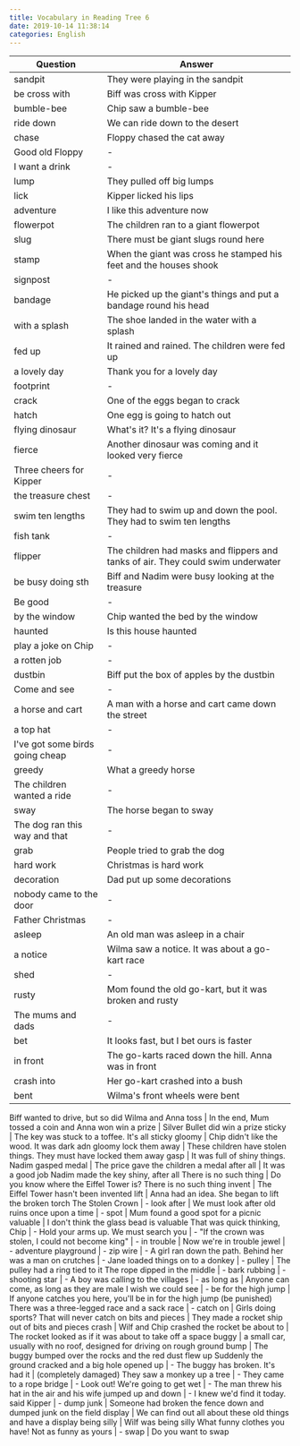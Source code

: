 ```yaml
---
title: Vocabulary in Reading Tree 6
date: 2019-10-14 11:38:14
categories: English
---
```


Question | Answer
--- | ---
sandpit | They were playing in the sandpit
be cross with | Biff was cross with Kipper
bumble-bee | Chip saw a bumble-bee
ride down | We can ride down to the desert
chase | Floppy chased the cat away
Good old Floppy | -
I want a drink | -
lump | They pulled off big lumps
lick | Kipper licked his lips
adventure | I like this adventure now
flowerpot | The children ran to a giant flowerpot
slug | There must be giant slugs round here
stamp | When the giant was cross he stamped his feet and the houses shook
signpost | -
bandage | He picked up the giant's things and put a bandage round his head
with a splash | The shoe landed in the water with a splash
fed up | It rained and rained. The children were fed up
a lovely day | Thank you for a lovely day
footprint | -
crack | One of the eggs began to crack
hatch | One egg is going to hatch out
flying dinosaur | What's it? It's a flying dinosaur
fierce | Another dinosaur was coming and it looked very fierce
Three cheers for Kipper | -
the treasure chest | -
swim ten lengths | They had to swim up and down the pool. They had to swim ten lengths
fish tank | -
flipper | The children had masks and flippers and tanks of air. They could swim underwater
be busy doing sth | Biff and Nadim were busy looking at the treasure
Be good | -
by the window | Chip wanted the bed by the window
haunted | Is this house haunted
play a joke on Chip | -
a rotten job | -
dustbin | Biff put the box of apples by the dustbin
Come and see | -
a horse and cart | A man with a horse and cart came down the street
a top hat | -
I've got some birds going cheap | -
greedy | What a greedy horse
The children wanted a ride | -
sway | The horse began to sway
The dog ran this way and that | -
grab | People tried to grab the dog
hard work | Christmas is hard work
decoration | Dad put up some decorations
nobody came to the door | -
Father Christmas | -
asleep | An old man was asleep in a chair
a notice | Wilma saw a notice. It was about a go-kart race
shed | -
rusty | Mom found the old go-kart, but it was broken and rusty
The mums and dads | -
bet | It looks fast, but I bet ours is faster
in front | The go-karts raced down the hill. Anna was in front
crash into | Her go-kart crashed into a bush
bent | Wilma's front wheels were bent
Biff wanted to drive, but so did Wilma and Anna
toss | In the end, Mum tossed a coin and Anna won
win a prize | Silver Bullet did win a prize
sticky | The key was stuck to a toffee. It's all sticky
gloomy | Chip didn't like the wood. It was dark adn gloomy
lock them away | These children have stolen things. They must have locked them away
gasp | It was full of shiny things. Nadim gasped
medal | The price gave the children a medal
after all | It was a good job Nadim made the key shiny, after all
There is no such thing | Do you know where the Eiffel Tower is? There is no such thing
invent | The Eiffel Tower hasn't been invented
lift | Anna had an idea. She began to lift the broken torch
The Stolen Crown | -
look after | We must look after old ruins
once upon a time | -
spot | Mum found a good spot for a picnic
valuable | I don't think the glass bead is valuable
That was quick thinking, Chip | -
Hold your arms up. We must search you | -
"If the crown was stolen, I could not become king" | -
in trouble | Now we're in trouble
jewel | -
adventure playground | -
zip wire | -
A girl ran down the path. Behind her was a man on crutches | -
Jane loaded things on to a donkey | -
pulley | The pulley had a ring tied to it
The rope dipped in the middle | -
bark rubbing | -
shooting star | -
A boy was calling to the villages | -
as long as | Anyone can come, as long as they are male
I wish we could see | -
be for the high jump | If anyone catches you here, you'll be in for the high jump (be punished)
There was a three-legged race and a sack race | -
catch on | Girls doing sports? That will never catch on
bits and pieces | They made a rocket ship out of bits and pieces
crash | Wilf and Chip crashed the rocket
be about to | The rocket looked as if it was about to take off
a space buggy | a small car, usually with no roof, designed for driving on rough ground
bump | The buggy bumped over the rocks and the red dust flew up
Suddenly the ground cracked and a big hole opened up | -
The buggy has broken. It's had it | (completely damaged)
They saw a monkey up a tree | -
They came to a rope bridge | -
Look out! We're going to get wet | -
The man threw his hat in the air and his wife jumped up and down | -
I knew we'd find it today. said Kipper | -
dump junk | Someone had broken the fence down and dumped junk on the field
display | We can find out all about these old things and have a display
being silly | Wilf was being silly
What funny clothes you have! Not as funny as yours | -
swap | Do you want to swap
